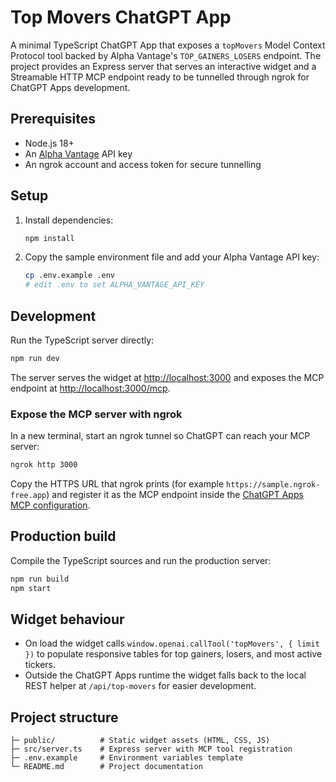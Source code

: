 # Top Movers ChatGPT App

A minimal TypeScript ChatGPT App that exposes a `topMovers` Model Context Protocol tool backed by Alpha Vantage's `TOP_GAINERS_LOSERS` endpoint. The project provides an Express server that serves an interactive widget and a Streamable HTTP MCP endpoint ready to be tunnelled through ngrok for ChatGPT Apps development.

## Prerequisites

- Node.js 18+
- An [Alpha Vantage](https://www.alphavantage.co/support/#api-key) API key
- An ngrok account and access token for secure tunnelling

## Setup

1. Install dependencies:
   ```bash
   npm install
   ```
2. Copy the sample environment file and add your Alpha Vantage API key:
   ```bash
   cp .env.example .env
   # edit .env to set ALPHA_VANTAGE_API_KEY
   ```

## Development

Run the TypeScript server directly:
```bash
npm run dev
```

The server serves the widget at [http://localhost:3000](http://localhost:3000) and exposes the MCP endpoint at [http://localhost:3000/mcp](http://localhost:3000/mcp).

### Expose the MCP server with ngrok

In a new terminal, start an ngrok tunnel so ChatGPT can reach your MCP server:
```bash
ngrok http 3000
```

Copy the HTTPS URL that ngrok prints (for example `https://sample.ngrok-free.app`) and register it as the MCP endpoint inside the [ChatGPT Apps MCP configuration](https://developers.openai.com/apps-sdk/quickstart).

## Production build

Compile the TypeScript sources and run the production server:
```bash
npm run build
npm start
```

## Widget behaviour

- On load the widget calls `window.openai.callTool('topMovers', { limit })` to populate responsive tables for top gainers, losers, and most active tickers.
- Outside the ChatGPT Apps runtime the widget falls back to the local REST helper at `/api/top-movers` for easier development.

## Project structure

```
├─ public/          # Static widget assets (HTML, CSS, JS)
├─ src/server.ts    # Express server with MCP tool registration
├─ .env.example     # Environment variables template
└─ README.md        # Project documentation
```
